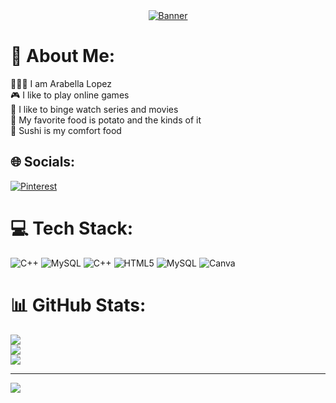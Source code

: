 <div align="center">
  <a href="https://www.canva.com/design/DAGBIVN0N7M/1tE8LJ8uebCanUBv60TYmw/edit?utm_content=DAGBIVN0N7M&utm_campaign=designshare&utm_medium=link2&utm_source=sharebutton">
    <img src="https://github.com/a-crinkles/profile-readme-generator/assets/165613303/bd20656c-8118-4329-8576-44cc82f8af67" alt="Banner">
  </a>
</div>

# 💫 About Me:
🧜🏻‍♀️  I am Arabella Lopez<br>🎮 I like to play online games<br>🎥 I like to binge watch series and movies<br>🥔 My favorite food is potato and the kinds of it<br>🍣 Sushi is my comfort food


## 🌐 Socials:
[![Pinterest](https://img.shields.io/badge/Pinterest-%23E60023.svg?logo=Pinterest&logoColor=white)](https://pinterest.com/Crinklesspringkles) 

# 💻 Tech Stack:
![C++](https://img.shields.io/badge/c++-%2300599C.svg?style=flat&logo=c%2B%2B&logoColor=white) ![MySQL](https://img.shields.io/badge/mysql-%2300000f.svg?style=flat&logo=mysql&logoColor=white) ![C++](https://img.shields.io/badge/c++-%2300599C.svg?style=flat&logo=c%2B%2B&logoColor=white) ![HTML5](https://img.shields.io/badge/html5-%23E34F26.svg?style=flat&logo=html5&logoColor=white) ![MySQL](https://img.shields.io/badge/mysql-%2300000f.svg?style=flat&logo=mysql&logoColor=white) ![Canva](https://img.shields.io/badge/Canva-%2300C4CC.svg?style=flat&logo=Canva&logoColor=white)
# 📊 GitHub Stats:
![](https://github-readme-stats.vercel.app/api?username=a-crinkles&theme=dark&hide_border=false&include_all_commits=false&count_private=false)<br/>
![](https://github-readme-streak-stats.herokuapp.com/?user=a-crinkles&theme=dark&hide_border=false)<br/>
![](https://github-readme-stats.vercel.app/api/top-langs/?username=a-crinkles&theme=dark&hide_border=false&include_all_commits=false&count_private=false&layout=compact)

---
[![](https://visitcount.itsvg.in/api?id=a-crinkles&icon=7&color=4)](https://visitcount.itsvg.in)

<!-- Proudly created with GPRM ( https://gprm.itsvg.in ) -->
